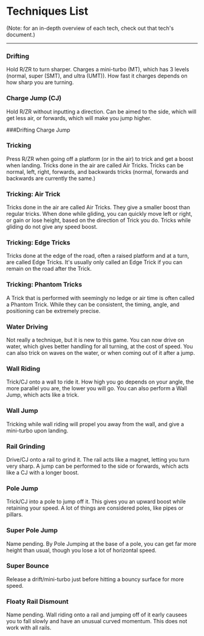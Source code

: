 # Techniques List

(Note: for an in-depth overview of each tech, check out that tech's document.)

---
### Drifting
Hold R/ZR to turn sharper. Charges a mini-turbo (MT), which has 3 levels (normal, super (SMT), and ultra (UMT)). How fast it charges depends on how sharp you are turning.

### Charge Jump (CJ)
Hold R/ZR without inputting a direction. Can be aimed to the side, which will get less air, or forwards, which will make you jump higher.

###Drifting Charge Jump

### Tricking
Press R/ZR when going off a platform (or in the air) to trick and get a boost when landing. Tricks done in the air are called Air Tricks. Tricks can be normal, left, right, forwards, and backwards tricks (normal, forwards and backwards are currently the same.) 

### Tricking: Air Trick
Tricks done in the air are called Air Tricks. They give a smaller boost than regular tricks. When done while gliding, you can quickly move left or right, or gain or lose height, based on the direction of Trick you do. Tricks while gliding do not give any speed boost.

### Tricking: Edge Tricks
Tricks done at the edge of the road, often a raised platform and at a turn, are called Edge Tricks. It's usually only called an Edge Trick if you can remain on the road after the Trick.

### Tricking: Phantom Tricks
A Trick that is performed with seemingly no ledge or air time is often called a Phantom Trick. While they can be consistent, the timing, angle, and positioning can be extremely precise.

### Water Driving
Not really a technique, but it is new to this game. You can now drive on water, which gives better handling for all turning, at the cost of speed. You can also trick on waves on the water, or when coming out of it after a jump. 

### Wall Riding
Trick/CJ onto a wall to ride it. How high you go depends on your angle, the more parallel you are, the lower you will go. You can also perform a Wall Jump, which acts like a trick.

### Wall Jump
Tricking while wall riding will propel you away from the wall, and give a mini-turbo upon landing.

### Rail Grinding
Drive/CJ onto a rail to grind it. The rail acts like a magnet, letting you turn very sharp. A jump can be performed to the side or forwards, which acts like a CJ with a longer boost.

### Pole Jump
Trick/CJ into a pole to jump off it. This gives you an upward boost while retaining your speed. A lot of things are considered poles, like pipes or pillars.

### Super Pole Jump
Name pending. By Pole Jumping at the base of a pole, you can get far more height than usual, though you lose a lot of horizontal speed.

### Super Bounce
Release a drift/mini-turbo just before hitting a bouncy surface for more speed.

### Floaty Rail Dismount
Name pending. Wall riding onto a rail and jumping off of it early causees you to fall slowly and have an unusual curved momentum. This does not work with all rails.
